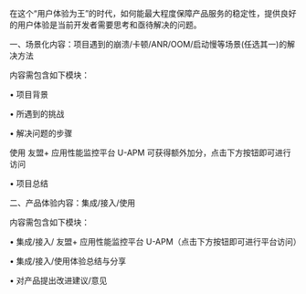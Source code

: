 在这个“用户体验为王”的时代，如何能最大程度保障产品服务的稳定性，提供良好的用户体验是当前开发者需要思考和亟待解决的问题。

 一、场景化内容：项目遇到的崩溃/卡顿/ANR/OOM/启动慢等场景(任选其一)的解决方法

 内容需包含如下模块：

 • 项目背景

 • 所遇到的挑战

 • 解决问题的步骤

 使用 友盟+ 应用性能监控平台 U-APM 可获得额外加分，点击下方按钮即可进行访问

 • 项目总结

  二、产品体验内容：集成/接入/使用

 

 内容需包含如下模块：

 • 集成/接入/ 友盟+ 应用性能监控平台 U-APM（点击下方按钮即可进行平台访问）

 • 集成/接入/使用体验总结与分享

 • 对产品提出改进建议/意见